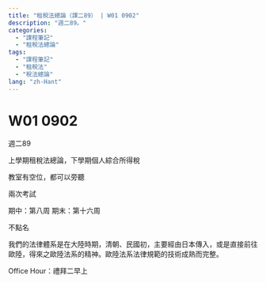 ```yaml
---
title: "租稅法總論（課二89） | W01 0902"
description: "週二89。"
categories:
  - "課程筆記"
  - "租稅法總論"
tags:
  - "課程筆記"
  - "租稅法"
  - "稅法總論"
lang: "zh-Hant"
---
```


# W01 0902

週二89

上學期租稅法總論，下學期個人綜合所得稅

教室有空位，都可以旁聽


兩次考試

期中：第八周
期末：第十六周



不點名


我們的法律體系是在大陸時期，清朝、民國初，主要經由日本傳入，或是直接前往歐陸，得來之歐陸法系的精神。歐陸法系法律規範的技術成熟而完整。

Office Hour：禮拜二早上




